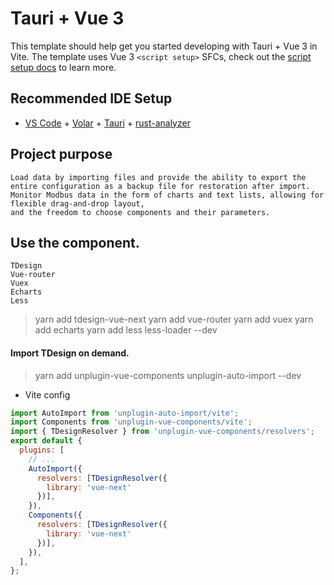 # Tauri + Vue 3

This template should help get you started developing with Tauri + Vue 3 in Vite. The template uses Vue 3 `<script setup>` SFCs, check out the [script setup docs](https://v3.vuejs.org/api/sfc-script-setup.html#sfc-script-setup) to learn more.

## Recommended IDE Setup

- [VS Code](https://code.visualstudio.com/) + [Volar](https://marketplace.visualstudio.com/items?itemName=Vue.volar) + [Tauri](https://marketplace.visualstudio.com/items?itemName=tauri-apps.tauri-vscode) + [rust-analyzer](https://marketplace.visualstudio.com/items?itemName=rust-lang.rust-analyzer)

## Project purpose
```
Load data by importing files and provide the ability to export the entire configuration as a backup file for restoration after import. Monitor Modbus data in the form of charts and text lists, allowing for flexible drag-and-drop layout, 
and the freedom to choose components and their parameters.
```

## Use the component.
```
TDesign
Vue-router
Vuex
Echarts
Less
```

> yarn add tdesign-vue-next
> yarn add vue-router
> yarn add vuex
> yarn add echarts
> yarn add less less-loader --dev

#### Import TDesign on demand.
> yarn add unplugin-vue-components unplugin-auto-import --dev

- Vite config
```javascript
import AutoImport from 'unplugin-auto-import/vite';
import Components from 'unplugin-vue-components/vite';
import { TDesignResolver } from 'unplugin-vue-components/resolvers';
export default {
  plugins: [
    // ...
    AutoImport({
      resolvers: [TDesignResolver({
        library: 'vue-next'
      })],
    }),
    Components({
      resolvers: [TDesignResolver({
        library: 'vue-next'
      })],
    }),
  ],
};
```

